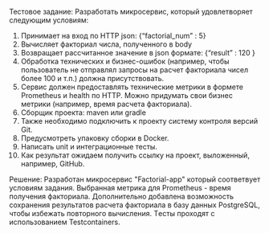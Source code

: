 Тестовое задание:
Разработать микросервис, который удовлетворяет следующим условиям:
1) Принимает на вход по HTTP json:
  {“factorial_num” :  5}
2) Вычисляет факториал числа, полученного в body
3) Возвращает рассчитанное значение в json формате:
 {“result” : 120 }
4) Обработка технических и бизнес-ошибок (например, чтобы пользователь не отправлял запросы на расчет факториала чисел более 100 и т.п.) должна присутствовать.
5) Сервис должен предоставлять технические метрики в формете Prometheus и health по HTTP. Можно придумать свои бизнес метрики (например, время расчета факториала). 
6) Сборщик проекта: maven или gradle
7) Также необходимо подключить к проекту систему контроля версий Git.
8) Предусмотреть упаковку сборки в Docker.
9) Написать unit и интеграционные тесты. 
10) Как результат ожидаем получить ссылку на проект, выложенный, например, GitHub.

Решение:
Разработан микросервис "Factorial-app" который соответвует условиям задания.
Выбранная метрика для Prometheus - время получения факториала.
Дополнительно добавлена возможность сохранения результатов расчета факториала в базу данных PostgreSQL, чтобы избежать повторного вычисления.
Tесты проходят с использованием Testcontainers.
